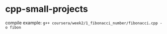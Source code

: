 # cpp-small-projects

compile example: `g++ coursera/week2/1_fibonacci_number/fibonacci.cpp -o fibon`
